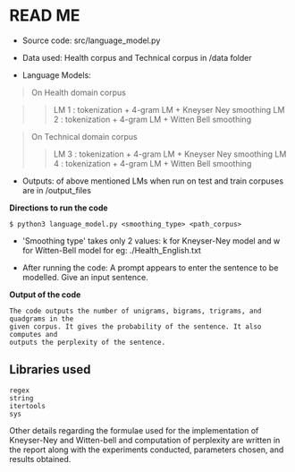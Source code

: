 # READ ME

* Source code: src/language_model.py

* Data used: Health corpus and Technical corpus in /data folder

* Language Models:
> On Health domain corpus

>>  LM 1 : tokenization + 4-gram LM + Kneyser Ney smoothing
>> LM 2 : tokenization + 4-gram LM + Witten Bell smoothing

>  On Technical domain corpus
>> LM 3 : tokenization + 4-gram LM + Kneyser Ney smoothing
>> LM 4 : tokenization + 4-gram LM + Witten Bell smoothing

* Outputs: of above mentioned LMs when run on test and train corpuses are in  /output_files

**Directions to run the code**

```
$ python3 language_model.py <smoothing_type> <path_corpus>
```

* 'Smoothing type' takes only 2 values: k for Kneyser-Ney model and w for Witten-Bell model
for eg: ./Health_English.txt

* After running the code: A prompt appears to enter the sentence to be modelled. Give an
input sentence.

**Output of the code**

```
The code outputs the number of unigrams, bigrams, trigrams, and quadgrams in the
given corpus. It gives the probability of the sentence. It also computes and
outputs the perplexity of the sentence.
```
## Libraries used

```
regex
string
itertools
sys
```

Other details regarding the formulae used for the implementation of Kneyser-Ney and
Witten-bell and computation of perplexity are written in the report along with the
experiments conducted, parameters chosen, and results obtained.


